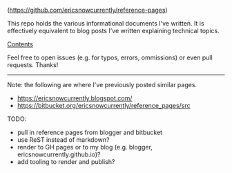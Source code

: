 (https://github.com/ericsnowcurrently/reference-pages)

This repo holds the various informational documents I've written.
It is effectively equivalent to blog posts I've written explaining
technical topics.

[Contents](src/index.md)

Feel free to open issues (e.g. for typos, errors, ommissions) or even
pull requests.  Thanks!

----

Note: the following are where I've previously posted similar pages.
* https://ericsnowcurrently.blogspot.com/
* https://bitbucket.org/ericsnowcurrently/reference_pages/src

TODO:
* pull in reference pages from blogger and bitbucket
* use ReST instead of markdown?
* render to GH pages or to my blog (e.g. blogger, ericsnowcurrently.github.io)?
* add tooling to render and publish?
